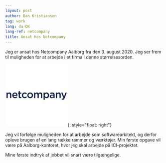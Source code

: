 ```yaml
---
layout: post
author: Dan Kristiansen
tag: work
lang: da-DK
lang-ref: netcompany
title: Ansat hos Netcompany
---
```


Jeg er ansat hos Netcompany Aalborg fra den 3. august 2020. Jeg ser frem til muligheden for at arbejde i et firma i denne størrelsesorden.

![image](/images/netcompany.jpeg){: style="float: right"}

Jeg vil forfølge muligheden for at arbejde som softwarearkitekt, og derfor opleve brugen af en lang række rammer og værktøjer. Min første opgave vil være på Aalborg-kontoret, hvor jeg skal arbejde på ICI-projektet.

Mine første indtryk af jobbet vil snart være tilgængelige.